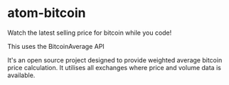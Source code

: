 atom-bitcoin
============

Watch the latest selling price for bitcoin while you code!

This uses the BitcoinAverage API

 It's an open source project designed to provide weighted average bitcoin price calculation. It utilises all exchanges where price and volume data is available.
